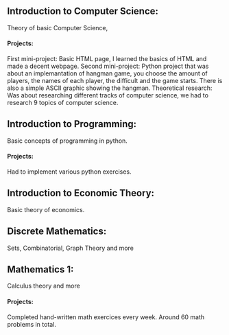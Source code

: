 ## Introduction to Computer Science: 
Theory of basic Computer Science, 

#### Projects: 
First mini-project: Basic HTML page, I learned the basics of HTML and made a decent webpage.
Second mini-project: Python project that was about an implemantation of hangman game, you choose the amount of players, the names of each player, the difficult and the game starts. There is also a simple ASCII graphic showing the hangman.
Theoretical research: Was about researching different tracks of computer science, we had to research 9 topics of computer science.

## Introduction to Programming: 
Basic concepts of programming in python.
#### Projects: 
Had to implement various python exercises.

## Introduction to Economic Theory: 
Basic theory of economics.

## Discrete Mathematics: 
Sets, Combinatorial, Graph Theory and more

## Mathematics 1: 
Calculus theory and more
#### Projects:
Completed hand-written math exercices every week. Around 60 math problems in total.
